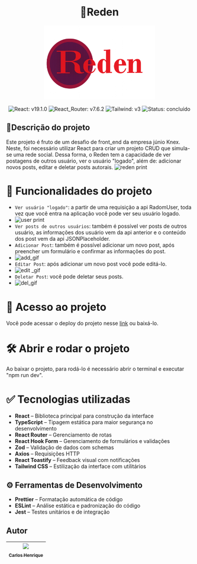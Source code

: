 <div align="center">

# 💬Reden

<img src="public/images/logo_reden.png" alt="logo" border="0" width="300"/>
</div>

<div align="center">

![React: v19.1.0](https://img.shields.io/badge/React-v19.1.0-blue)
![React_Router: v7.6.2](https://img.shields.io/badge/React_Router-v7.6.2-red)
![Tailwind: v3](https://img.shields.io/badge/Tailwind-v3-purple)
![Status: concluído](https://img.shields.io/badge/Status-conclu%C3%ADdo-green)

</div>

## 📘Descrição do projeto

Este projeto é fruto de um desafio de front_end da empresa júnio Knex. Neste, foi necessário utilizar React para criar um projeto CRUD que simula-se uma rede social. Dessa forma, o Reden tem a capacidade de ver postagens de outros usuário, ver o usuário "logado", além de: adicionar novos posts, editar e deletar posts autorais. 
![reden print](https://github.com/user-attachments/assets/e64782de-abd4-4871-8daf-5c62268251a5)

# :hammer: Funcionalidades do projeto
- `Ver usuário "logado"`: a partir de uma requisição a api RadomUser, toda vez que você entra na aplicação você pode ver seu usuário logado.
- ![user print](https://github.com/user-attachments/assets/5a9b741c-9e71-4ecb-9797-7ee5bf562fd8)
- `Ver posts de outros usuários`: também é possível ver posts de outros usuário, as informações dos usuário vem da api anterior e o conteúdo dos post vem da api JSONPlaceholder.
- `Adicionar Post`: também é possível adicionar um novo post, após preencher um formulário e confirmar as informações do post.
- ![add_gif](https://github.com/user-attachments/assets/bb782c6e-a2e7-40a3-a6e0-a35a3a5c1a06)
- `Editar Post`: após adicionar um novo post você pode editá-lo.
- ![edit _gif](https://github.com/user-attachments/assets/11980005-c623-4687-baa6-dfadefc818a3)
- `Deletar Post`: você pode deletar seus posts.
- ![del_gif](https://github.com/user-attachments/assets/298984ae-0fac-4a8e-acc8-1972aff7d799)

# 📁 Acesso ao projeto
Você pode acessar o deploy do projeto nesse [link](https://knex-challenge-front-end.vercel.app) ou baixá-lo.
# 🛠️ Abrir e rodar o projeto
Ao baixar o projeto, para rodá-lo é necessário abrir o terminal e executar "npm run dev".

# ✅ Tecnologias utilizadas
- **React** – Biblioteca principal para construção da interface
- **TypeScript** – Tipagem estática para maior segurança no desenvolvimento
- **React Router** – Gerenciamento de rotas
- **React Hook Form** – Gerenciamento de formulários e validações
- **Zod** – Validação de dados com schemas
- **Axios** – Requisições HTTP
- **React Toastify** – Feedback visual com notificações
- **Tailwind CSS** – Estilização da interface com utilitários

## ⚙️ Ferramentas de Desenvolvimento
- **Prettier** – Formatação automática de código
- **ESLint** – Análise estática e padronização do código
- **Jest** – Testes unitários e de integração

## Autor
| [<img loading="lazy" src="https://avatars.githubusercontent.com/u/154551754?v=4" width=115><br><sub>Carlos Henrique</sub>](https://github.com/Kafkarlos) |  
| :---: | 


